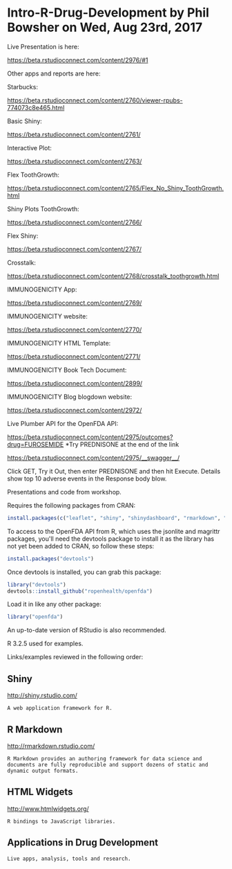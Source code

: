 # Intro-R-Drug-Development by Phil Bowsher on Wed, Aug 23rd, 2017

Live Presentation is here:

https://beta.rstudioconnect.com/content/2976/#1

Other apps and reports are here:

Starbucks:

https://beta.rstudioconnect.com/content/2760/viewer-rpubs-774073c8e465.html

Basic Shiny:

https://beta.rstudioconnect.com/content/2761/

Interactive Plot:

https://beta.rstudioconnect.com/content/2763/

Flex ToothGrowth:

https://beta.rstudioconnect.com/content/2765/Flex_No_Shiny_ToothGrowth.html

Shiny Plots ToothGrowth:

https://beta.rstudioconnect.com/content/2766/

Flex Shiny:

https://beta.rstudioconnect.com/content/2767/

Crosstalk:

https://beta.rstudioconnect.com/content/2768/crosstalk_toothgrowth.html

IMMUNOGENICITY App:

https://beta.rstudioconnect.com/content/2769/

IMMUNOGENICITY website:

https://beta.rstudioconnect.com/content/2770/

IMMUNOGENICITY HTML Template:

https://beta.rstudioconnect.com/content/2771/

IMMUNOGENICITY Book Tech Document:

https://beta.rstudioconnect.com/content/2899/

IMMUNOGENICITY Blog blogdown website:

https://beta.rstudioconnect.com/content/2972/

Live Plumber API for the OpenFDA API:

https://beta.rstudioconnect.com/content/2975/outcomes?drug=FUROSEMIDE
*Try PREDNISONE at the end of the link

https://beta.rstudioconnect.com/content/2975/__swagger__/

Click GET, Try it Out, then enter PREDNISONE and then hit Execute. Details show top 10 adverse events in the Response body blow.

Presentations and code from workshop.

Requires the following packages from CRAN:

```r
install.packages(c("leaflet", "shiny", "shinydashboard", "rmarkdown", "flex_dashboard", "ggplot2", "plotly", "plyr", "reshape2"))
``` 

To access to the OpenFDA API from R, which uses the jsonlite and magrittr packages, you'll need the devtools package to install it as the library has not yet been added to CRAN, so follow these steps:

```r
install.packages("devtools")
```

Once devtools is installed, you can grab this package:

```r
library("devtools")
devtools::install_github("ropenhealth/openfda")
```
Load it in like any other package:

```r
library("openfda")
```

An up-to-date version of RStudio is also recommended.

R 3.2.5 used for examples.

Links/examples reviewed in the following order:

## **Shiny**

http://shiny.rstudio.com/

    A web application framework for R.

## **R Markdown**

http://rmarkdown.rstudio.com/
  
    R Markdown provides an authoring framework for data science and documents are fully reproducible and support dozens of static and dynamic output formats.

## **HTML Widgets**

http://www.htmlwidgets.org/

    R bindings to JavaScript libraries.
    
## **Applications in Drug Development**

    Live apps, analysis, tools and research.